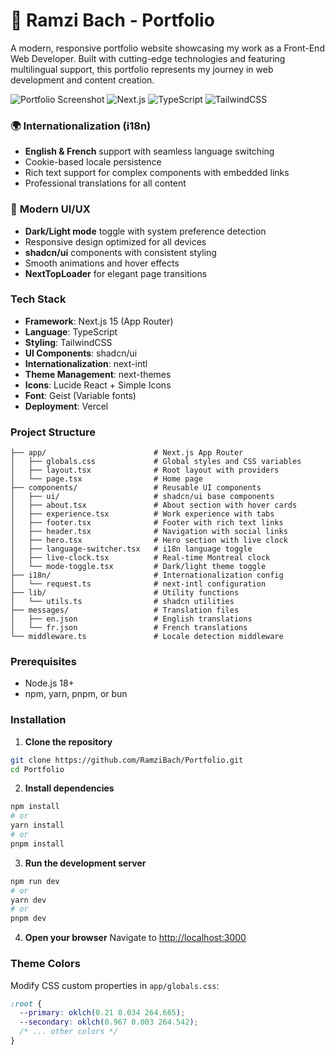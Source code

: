 # 🐉 Ramzi Bach - Portfolio

A modern, responsive portfolio website showcasing my work as a Front-End Web Developer. Built with cutting-edge technologies and featuring multilingual support, this portfolio represents my journey in web development and content creation.

![Portfolio Screenshot](https://img.shields.io/badge/Status-Live-brightgreen)
![Next.js](https://img.shields.io/badge/Next.js-15.5.4-black)
![TypeScript](https://img.shields.io/badge/TypeScript-5.0-blue)
![TailwindCSS](https://img.shields.io/badge/TailwindCSS-4)

### 🌍 **Internationalization (i18n)**

- **English & French** support with seamless language switching
- Cookie-based locale persistence
- Rich text support for complex components with embedded links
- Professional translations for all content

### 🎨 **Modern UI/UX**

- **Dark/Light mode** toggle with system preference detection
- Responsive design optimized for all devices
- **shadcn/ui** components with consistent styling
- Smooth animations and hover effects
- **NextTopLoader** for elegant page transitions

### Tech Stack

- **Framework**: Next.js 15 (App Router)
- **Language**: TypeScript
- **Styling**: TailwindCSS
- **UI Components**: shadcn/ui
- **Internationalization**: next-intl
- **Theme Management**: next-themes
- **Icons**: Lucide React + Simple Icons
- **Font**: Geist (Variable fonts)
- **Deployment**: Vercel

### Project Structure

```
├── app/                        # Next.js App Router
│   ├── globals.css             # Global styles and CSS variables
│   ├── layout.tsx              # Root layout with providers
│   └── page.tsx                # Home page
├── components/                 # Reusable UI components
│   ├── ui/                     # shadcn/ui base components
│   ├── about.tsx               # About section with hover cards
│   ├── experience.tsx          # Work experience with tabs
│   ├── footer.tsx              # Footer with rich text links
│   ├── header.tsx              # Navigation with social links
│   ├── hero.tsx                # Hero section with live clock
│   ├── language-switcher.tsx   # i18n language toggle
│   ├── live-clock.tsx          # Real-time Montreal clock
│   └── mode-toggle.tsx         # Dark/light theme toggle
├── i18n/                       # Internationalization config
│   └── request.ts              # next-intl configuration
├── lib/                        # Utility functions
│   └── utils.ts                # shadcn utilities
├── messages/                   # Translation files
│   ├── en.json                 # English translations
│   └── fr.json                 # French translations
└── middleware.ts               # Locale detection middleware
```

### Prerequisites

- Node.js 18+
- npm, yarn, pnpm, or bun

### Installation

1. **Clone the repository**

```bash
git clone https://github.com/RamziBach/Portfolio.git
cd Portfolio
```

2. **Install dependencies**

```bash
npm install
# or
yarn install
# or
pnpm install
```

3. **Run the development server**

```bash
npm run dev
# or
yarn dev
# or
pnpm dev
```

4. **Open your browser**
   Navigate to [http://localhost:3000](http://localhost:3000)

### Theme Colors

Modify CSS custom properties in `app/globals.css`:

```css
:root {
  --primary: oklch(0.21 0.034 264.665);
  --secondary: oklch(0.967 0.003 264.542);
  /* ... other colors */
}
```
